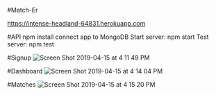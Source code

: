 #Match-Er

https://intense-headland-64831.herokuapp.com

#API
  npm install
  connect app to MongoDB
  Start server: npm start
  Test server: npm test
  
#Signup
![Screen Shot 2019-04-15 at 4 11 49 PM](https://user-images.githubusercontent.com/37096198/56162122-3ed08a00-5f99-11e9-9fd0-37243d315ebc.png)

#Dashboard
![Screen Shot 2019-04-15 at 4 14 04 PM](https://user-images.githubusercontent.com/37096198/56162255-8eaf5100-5f99-11e9-9717-ec1a705eb523.png)

#Matches
![Screen Shot 2019-04-15 at 4 15 20 PM](https://user-images.githubusercontent.com/37096198/56162318-b3a3c400-5f99-11e9-86a8-5bd0edf2c945.png)
